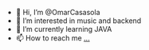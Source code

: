 - 👋 Hi, I’m @OmarCasasola
- 👀 I’m interested in music and backend
- 🌱 I’m currently learning JAVA
- 📫 How to reach me [...](https://www.linkedin.com/in/omar-antonio-casasola-ventura-902a88299/)

<!---
OmarCasasola/OmarCasasola is a ✨ special ✨ repository because its `README.md` (this file) appears on your GitHub profile.
You can click the Preview link to take a look at your changes.
--->
